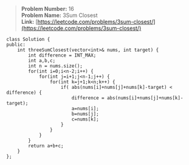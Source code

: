> **Problem Number:** 16 <br>
> **Problem Name:** 3Sum Closest <br>
> **Link:** [https://leetcode.com/problems/3sum-closest/](https://leetcode.com/problems/3sum-closest/) <br>

    class Solution {
    public:
        int threeSumClosest(vector<int>& nums, int target) {
            int difference = INT_MAX;
            int a,b,c;
            int n = nums.size();
            for(int i=0;i<n-2;i++) {
                for(int j=i+1;j<n-1;j++) {
                    for(int k=j+1;k<n;k++) {
                        if( abs(nums[i]+nums[j]+nums[k]-target) < difference) {
                            difference = abs(nums[i]+nums[j]+nums[k]-target);
                            a=nums[i];
                            b=nums[j];
                            c=nums[k];
                        }
                    }
                }
            }
            return a+b+c;
        }
    };
